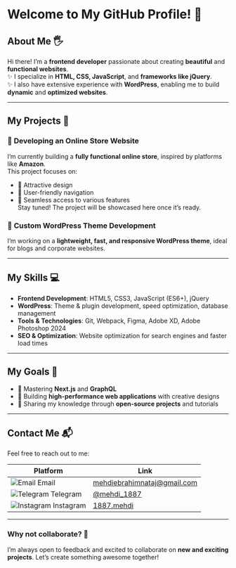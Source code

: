 # Welcome to My GitHub Profile! 👋

## About Me 🖐️
Hi there! I’m a **frontend developer** passionate about creating **beautiful** and **functional websites**.  
✨ I specialize in **HTML, CSS, JavaScript**, and **frameworks like jQuery**.  
✨ I also have extensive experience with **WordPress**, enabling me to build **dynamic** and **optimized websites**.  

---

## My Projects 🚀

### 🔧 **Developing an Online Store Website**  
I’m currently building a **fully functional online store**, inspired by platforms like **Amazon**.  
This project focuses on:  
- 📌 Attractive design  
- 📌 User-friendly navigation  
- 📌 Seamless access to various features  
Stay tuned! The project will be showcased here once it’s ready.  

### 🔧 **Custom WordPress Theme Development**  
I’m working on a **lightweight, fast, and responsive WordPress theme**, ideal for blogs and corporate websites.  

---

## My Skills 💻

- **Frontend Development**: HTML5, CSS3, JavaScript (ES6+), jQuery  
- **WordPress**: Theme & plugin development, speed optimization, database management  
- **Tools & Technologies**: Git, Webpack, Figma, Adobe XD, Adobe Photoshop 2024  
- **SEO & Optimization**: Website optimization for search engines and faster load times  

---

## My Goals 🌟

- 🚀 Mastering **Next.js** and **GraphQL**  
- 🚀 Building **high-performance web applications** with creative designs  
- 🚀 Sharing my knowledge through **open-source projects** and tutorials  

---

## Contact Me 📬

Feel free to reach out to me:  

| Platform      | Link                                     |
|---------------|------------------------------------------|
| ![Email](https://img.icons8.com/?size=20&width=100&id=CXYJjRfKlwI9&format=png&color=000000) Email | [mehdiebrahimnataj@gmail.com](mailto:mehdiebrahimnataj@gmail.com) |
| ![Telegram](https://img.icons8.com/?size=20&&id=oWiuH0jFiU0R&format=png&color=000000) Telegram | [@mehdi_1887](https://t.me/mehdi_1887) |
| ![Instagram](https://img.icons8.com/?size=20&id=Xy10Jcu1L2Su&format=png&color=000000) Instagram | [1887.mehdi](https://www.instagram.com/1887.mehdi/) |



---

### Why not collaborate? 🤝  
I’m always open to feedback and excited to collaborate on **new and exciting projects**. Let’s create something awesome together!
